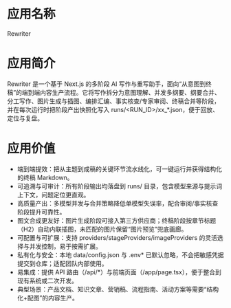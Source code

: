 # 应用名称
Rewriter

# 应用简介
Rewriter 是一个基于 Next.js 的多阶段 AI 写作与重写助手，面向“从意图到终稿”的端到端内容生产流程。它将写作拆分为意图理解、并发多纲要、纲要合并、分工写作、图片生成与插图、编排汇编、事实核查/专家审阅、终稿合并等阶段，并在每次运行时把阶段产出快照化写入 runs/<RUN_ID>/xx_*.json，便于回放、定位与复盘。

# 应用价值
- 端到端提效：把从主题到成稿的关键环节流水线化，可一键运行并获得结构化的终稿 Markdown。
- 可追溯与可审计：所有阶段输出均落盘到 runs/ 目录，包含模型来源与提示词上下文，问题定位更直观。
- 高质量产出：多模型并发与合并策略降低单模型失误率，配合审阅/事实核查阶段提升可靠性。
- 图文合成更友好：图片生成阶段可接入第三方供应商；终稿阶段按章节标题（H2）自动内联插图，未匹配的图片保留“图片预览”兜底画廊。
- 可配置与可扩展：支持 providers/stageProviders/imageProviders 的灵活选择与并发控制，易于按需扩展。
- 私有化与安全：本地 data/config.json 与 .env* 已默认忽略，不会把敏感凭据提交到仓库；适配团队内部使用。
- 易集成：提供 API 路由（/api/*）与前端页面（/app/page.tsx），便于整合到现有系统或二次开发。
- 典型场景：产品文档、知识文章、营销稿、流程指南、活动方案等需要“结构化+配图”的内容生产。